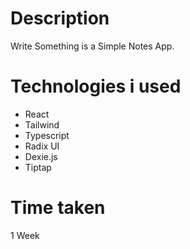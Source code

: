 # Description

Write Something is a Simple Notes App.

# Technologies i used

- React
- Tailwind
- Typescript
- Radix UI
- Dexie.js
- Tiptap

# Time taken

1 Week
